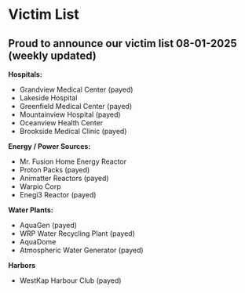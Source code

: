 # Victim List 

## Proud to announce our victim list 08-01-2025 (weekly updated)


**Hospitals:**

- Grandview Medical Center    (payed)
- Lakeside Hospital
- Greenfield Medical Center   (payed)
- Mountainview Hospital       (payed)
- Oceanview Health Center
- Brookside Medical Clinic    (payed)


**Energy / Power Sources:** 

- Mr. Fusion Home Energy Reactor
- Proton Packs              (payed)
- Animatter Reactors        (payed)
- Warpio Corp
- Enegi3 Reactor            (payed)

**Water Plants:** 

- AquaGen                    (payed)
- WRP Water Recycling Plant  (payed)
- AquaDome
- Atmospheric Water Generator (payed)

**Harbors**
- WestKap Harbour Club      (payed)
